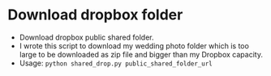# Download dropbox folder
- Download dropbox public shared folder. 
- I wrote this script to download my wedding photo folder which is too large to be downloaded as zip file and bigger than my Dropbox capacity.
- Usage: `python shared_drop.py public_shared_folder_url`

